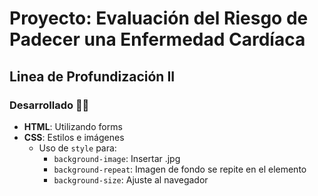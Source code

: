 # Proyecto: Evaluación del Riesgo de Padecer una Enfermedad Cardíaca

## Linea de Profundización II 
### Desarrollado 🩻🎨
- **HTML**: Utilizando forms
- **CSS**: Estilos e imágenes
  - Uso de `style` para:
    - `background-image`: Insertar .jpg
    - `background-repeat`: Imagen de fondo se repite en el elemento
    - `background-size`: Ajuste al navegador
